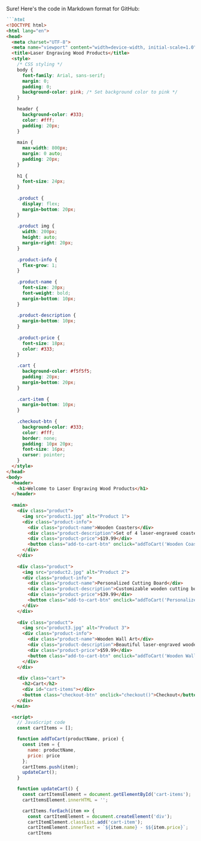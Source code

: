 Sure! Here's the code in Markdown format for GitHub:

```markdown
```html
<!DOCTYPE html>
<html lang="en">
<head>
  <meta charset="UTF-8">
  <meta name="viewport" content="width=device-width, initial-scale=1.0">
  <title>Laser Engraving Wood Products</title>
  <style>
    /* CSS styling */
    body {
      font-family: Arial, sans-serif;
      margin: 0;
      padding: 0;
      background-color: pink; /* Set background color to pink */
    }
    
    header {
      background-color: #333;
      color: #fff;
      padding: 20px;
    }
    
    main {
      max-width: 800px;
      margin: 0 auto;
      padding: 20px;
    }
    
    h1 {
      font-size: 24px;
    }
    
    .product {
      display: flex;
      margin-bottom: 20px;
    }
    
    .product img {
      width: 200px;
      height: auto;
      margin-right: 20px;
    }
    
    .product-info {
      flex-grow: 1;
    }
    
    .product-name {
      font-size: 20px;
      font-weight: bold;
      margin-bottom: 10px;
    }
    
    .product-description {
      margin-bottom: 10px;
    }
    
    .product-price {
      font-size: 18px;
      color: #333;
    }
    
    .cart {
      background-color: #f5f5f5;
      padding: 20px;
      margin-bottom: 20px;
    }
    
    .cart-item {
      margin-bottom: 10px;
    }
    
    .checkout-btn {
      background-color: #333;
      color: #fff;
      border: none;
      padding: 10px 20px;
      font-size: 16px;
      cursor: pointer;
    }
  </style>
</head>
<body>
  <header>
    <h1>Welcome to Laser Engraving Wood Products</h1>
  </header>
  
  <main>
    <div class="product">
      <img src="product1.jpg" alt="Product 1">
      <div class="product-info">
        <div class="product-name">Wooden Coasters</div>
        <div class="product-description">Set of 4 laser-engraved coasters with intricate designs.</div>
        <div class="product-price">$19.99</div>
        <button class="add-to-cart-btn" onclick="addToCart('Wooden Coasters', 19.99)">Add to Cart</button>
      </div>
    </div>
    
    <div class="product">
      <img src="product2.jpg" alt="Product 2">
      <div class="product-info">
        <div class="product-name">Personalized Cutting Board</div>
        <div class="product-description">Customizable wooden cutting board with laser-engraved names or messages.</div>
        <div class="product-price">$39.99</div>
        <button class="add-to-cart-btn" onclick="addToCart('Personalized Cutting Board', 39.99)">Add to Cart</button>
      </div>
    </div>
    
    <div class="product">
      <img src="product3.jpg" alt="Product 3">
      <div class="product-info">
        <div class="product-name">Wooden Wall Art</div>
        <div class="product-description">Beautiful laser-engraved wooden wall art for home decor.</div>
        <div class="product-price">$59.99</div>
        <button class="add-to-cart-btn" onclick="addToCart('Wooden Wall Art', 59.99)">Add to Cart</button>
      </div>
    </div>
    
    <div class="cart">
      <h2>Cart</h2>
      <div id="cart-items"></div>
      <button class="checkout-btn" onclick="checkout()">Checkout</button>
    </div>
  </main>

  <script>
    // JavaScript code
    const cartItems = [];

    function addToCart(productName, price) {
      const item = {
        name: productName,
        price: price
      };
      cartItems.push(item);
      updateCart();
    }

    function updateCart() {
      const cartItemsElement = document.getElementById('cart-items');
      cartItemsElement.innerHTML = '';

      cartItems.forEach(item => {
        const cartItemElement = document.createElement('div');
        cartItemElement.classList.add('cart-item');
        cartItemElement.innerText = `${item.name} - $${item.price}`;
        cartItems